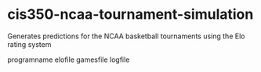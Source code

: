 # cis350-ncaa-tournament-simulation
Generates predictions for the NCAA basketball tournaments using the Elo rating system

programname elofile gamesfile logfile
